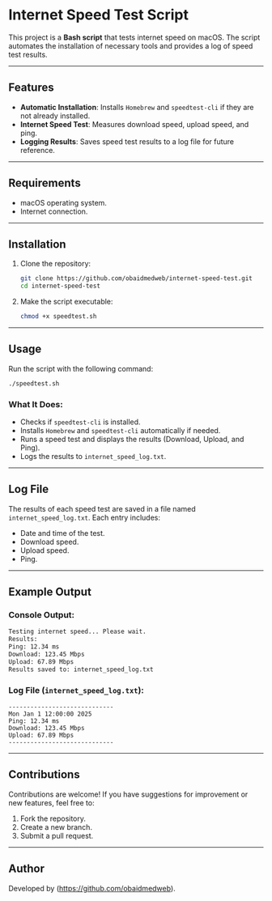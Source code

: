# Internet Speed Test Script

This project is a **Bash script** that tests internet speed on macOS. The script automates the installation of necessary tools and provides a log of speed test results.

---

## Features

- **Automatic Installation**: Installs `Homebrew` and `speedtest-cli` if they are not already installed.
- **Internet Speed Test**: Measures download speed, upload speed, and ping.
- **Logging Results**: Saves speed test results to a log file for future reference.

---

## Requirements

- macOS operating system.
- Internet connection.

---

## Installation

1. Clone the repository:
   ```bash
   git clone https://github.com/obaidmedweb/internet-speed-test.git
   cd internet-speed-test
   ```

2. Make the script executable:
   ```bash
   chmod +x speedtest.sh
   ```

---

## Usage

Run the script with the following command:
```bash
./speedtest.sh
```

### What It Does:
- Checks if `speedtest-cli` is installed.
- Installs `Homebrew` and `speedtest-cli` automatically if needed.
- Runs a speed test and displays the results (Download, Upload, and Ping).
- Logs the results to `internet_speed_log.txt`.

---

## Log File

The results of each speed test are saved in a file named `internet_speed_log.txt`. Each entry includes:
- Date and time of the test.
- Download speed.
- Upload speed.
- Ping.

---

## Example Output

### Console Output:
```bash
Testing internet speed... Please wait.
Results:
Ping: 12.34 ms
Download: 123.45 Mbps
Upload: 67.89 Mbps
Results saved to: internet_speed_log.txt
```

### Log File (`internet_speed_log.txt`):
```
-----------------------------
Mon Jan 1 12:00:00 2025
Ping: 12.34 ms
Download: 123.45 Mbps
Upload: 67.89 Mbps
-----------------------------
```

---

## Contributions

Contributions are welcome! If you have suggestions for improvement or new features, feel free to:
1. Fork the repository.
2. Create a new branch.
3. Submit a pull request.

---


## Author

Developed by (https://github.com/obaidmedweb).

